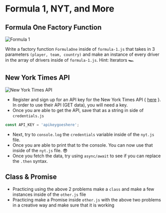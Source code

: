 # Formula 1, NYT, and More

## Formula One Factory Function

![Formula 1](formula1.png)

Write a factory function `FormulaOne` inside of `formula-1.js` that takes in 3 parameters `(player, team, country)` 
and make an instance of every driver in the array of drivers inside of `formula-1.js`. Hint: Iterators 🏎

## New York Times API
![New York Times API](nyt_pic.png)

- Register and sign up for an API key for the New York Times API { [here](https://developer.nytimes.com) }. In order to use their API (GET data), you will need a key. 
- Once you are able to get the API, save that as a string in side of `credentials.js`
```js
const API_KEY = 'apikeygoeshere';
```
- Next, try to `console.log` the `credentials` variable inside of the `nyt.js` file.
- Once you are able to print that to the console. You can now use that inside of the `nyt.js` file. 😎
- Once you fetch the data, try using `async/await` to see if you can replace the `.then` syntax.



## Class & Promise
- Practicing using the above 2 problems make a `class` and make a few instances inside of the `other.js` file
- Practicing make a Promise inside `other.js` with the above two problems in a creative way and make sure that it is working
